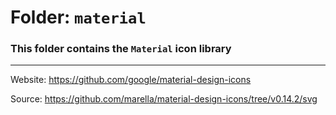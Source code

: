 # Folder: `material`

### This folder contains the `Material` icon library

---

Website: https://github.com/google/material-design-icons

Source: https://github.com/marella/material-design-icons/tree/v0.14.2/svg
